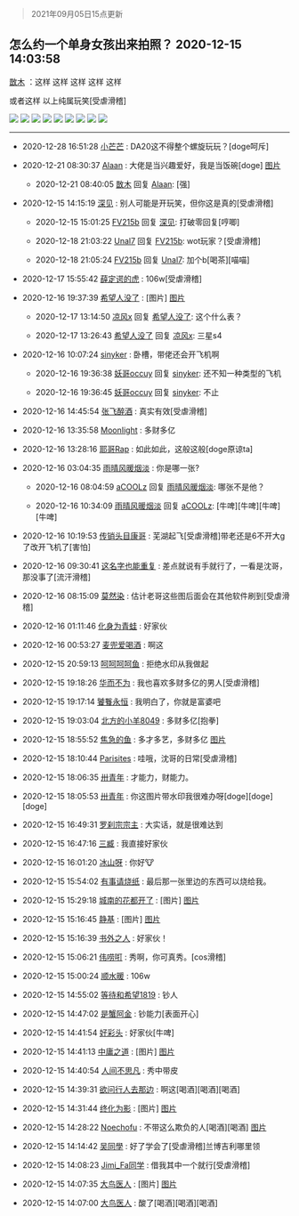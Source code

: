 > 2021年09月05日15点更新
<link rel="stylesheet" href="https://cdn.jsdelivr.net/gh/taotie6/sampleJSON@main/css/photo_show.css">


 ## 怎么约一个单身女孩出来拍照？ 2020-12-15 14:03:58

 [㪚木](https://www.coolapk.com/feed/23575228?shareKey=MmY3NmE1MzgzYWQ0NjEzMTc1Nzk~) ：这样
这样
这样
这样
这样

或者这样
以上纯属玩笑[受虐滑稽] 

<div class="album">
<img class="img-item" src="http://image.coolapk.com/feed/2020/1215/14/1081091_4be65825_2233_2879@1852x2469.jpeg" />
<img class="img-item" src="http://image.coolapk.com/feed/2020/1215/14/1081091_ed13d77e_2233_2882@1875x2504.jpeg" />
<img class="img-item" src="http://image.coolapk.com/feed/2020/1215/14/1081091_496cacbf_2233_2884@2160x2880.jpeg" />
<img class="img-item" src="http://image.coolapk.com/feed/2020/1215/14/1081091_5b7f82bc_2233_2886@2160x2880.jpeg" />
<img class="img-item" src="http://image.coolapk.com/feed/2020/1215/14/1081091_21da5d94_2233_2888@2494x3325.jpeg" />
<img class="img-item" src="http://image.coolapk.com/feed/2020/1215/14/1081091_b6782550_2233_289@2018x1080.jpeg" />
<img class="img-item" src="http://image.coolapk.com/feed/2020/1215/14/1081091_d066ef25_2233_2891@2160x2880.jpeg" />
<img class="img-item" src="http://image.coolapk.com/feed/2020/1215/14/1081091_0677fd76_2233_2894@2448x1836.jpeg" />
<img class="img-item" src="http://image.coolapk.com/feed/2020/1215/14/1081091_6dcee569_2233_2896@3325x2494.jpeg" />
</div>

 ------- 

- 2020-12-28 16:51:28 [小芒芒](uid=2837112) : DA20这不得整个螺旋玩玩？[doge呵斥] 

- 2020-12-21 08:30:37 [Alaan](uid=2552665) : 大佬是当兴趣爱好，我是当饭碗[doge] [图片](http://image.coolapk.com/feed/2020/1221/08/2552665_201cefe9_0634_7299@2494x3325.jpeg)

    - 2020-12-21 08:40:05 [㪚木](uid=1081091) 回复 [Alaan](uid=2552665): [强] 

- 2020-12-15 14:15:19 [深见](uid=2715828) : 别人可能是开玩笑，但你这是真的[受虐滑稽] 

    - 2020-12-15 15:01:25 [FV215b](uid=3424776) 回复 [深见](uid=2715828): 打破零回复[哼唧] 

    - 2020-12-18 21:03:22 [Unal7](uid=3206509) 回复 [FV215b](uid=3424776): wot玩家？[受虐滑稽] 

    - 2020-12-18 21:05:24 [FV215b](uid=3424776) 回复 [Unal7](uid=3206509): 加个b[喝茶][喵喵] 

- 2020-12-17 15:55:42 [薛定谔的虎](uid=1167525) : 106w[受虐滑稽] 

- 2020-12-16 19:37:39 [希望人没了](uid=1399184) : [图片] [图片](http://image.coolapk.com/feed/2020/1216/19/1399184_4c67e241_8652_1666@368x654.gif)

    - 2020-12-17 13:14:50 [凉风x](uid=1300277) 回复 [希望人没了](uid=1399184): 这个什么表？ 

    - 2020-12-17 13:26:43 [希望人没了](uid=1399184) 回复 [凉风x](uid=1300277): 三星s4 

- 2020-12-16 10:07:24 [sinyker](uid=684334) : 卧槽，带佬还会开飞机啊 

    - 2020-12-16 19:36:38 [妖哥occuy](uid=1388591) 回复 [sinyker](uid=684334): 还不知一种类型的飞机 

    - 2020-12-16 19:36:45 [妖哥occuy](uid=1388591) 回复 [sinyker](uid=684334): 不止 

- 2020-12-16 14:45:54 [张飞醉酒](uid=3014066) : 真实有效[受虐滑稽] 

- 2020-12-16 13:35:58 [MoonIight](uid=1690694) : 多财多亿 

- 2020-12-16 13:28:16 [耶哥Rap](uid=652939) : 如此如此，这般这般[doge原谅ta] 

- 2020-12-16 03:04:35 [雨晴风暖烟淡](uid=3807179) : 你是哪一张? 

    - 2020-12-16 08:04:59 [aCOOLz](uid=1081010) 回复 [雨晴风暖烟淡](uid=3807179): 哪张不是他？ 

    - 2020-12-16 10:34:09 [雨晴风暖烟淡](uid=3807179) 回复 [aCOOLz](uid=1081010): [牛啤][牛啤][牛啤][牛啤] 

- 2020-12-16 10:19:53 [传销头目康哥](uid=1438308) : 芜湖起飞[受虐滑稽]带老还是6不开大g了改开飞机了[害怕] 

- 2020-12-16 09:30:41 [这名字也能重复](uid=3799715) : 差点就说有手就行了，一看是沈哥，那没事了[流汗滑稽] 

- 2020-12-16 08:15:09 [莫然染](uid=704691) : 估计老哥这些图后面会在其他软件刷到[受虐滑稽] 

- 2020-12-16 01:11:46 [化身为青蛙](uid=1209189) : 好家伙 

- 2020-12-16 00:53:27 [麦兜爱喝酒](uid=2808493) : 啊这 

- 2020-12-15 20:59:13 [呵呵呵呵鱼](uid=3146149) : 拒绝水印从我做起 

- 2020-12-15 19:18:26 [华而不为](uid=1212555) : 我也喜欢多财多亿的男人[受虐滑稽] 

- 2020-12-15 19:17:14 [饕餮永恒](uid=837105) : 我明白了，你就是富婆吧 

- 2020-12-15 19:03:04 [北方的小羊8049](uid=3927645) : 多财多亿[抱拳] 

- 2020-12-15 18:55:52 [焦急的鱼](uid=1066955) : 多才多艺，多财多亿 [图片](http://image.coolapk.com/feed/2020/0919/11/1066955_acd14dd7_4972_9981@192x198.jpeg)

- 2020-12-15 18:10:44 [Parisites](uid=2440840) : 哇哦，沈哥的日常[受虐滑稽] 

- 2020-12-15 18:06:35 [卅青年](uid=855301) : 才能力，财能力。 

- 2020-12-15 18:05:53 [卅青年](uid=855301) : 你这图片带水印我很难办呀[doge][doge][doge] 

- 2020-12-15 16:49:31 [罗刹宗宗主](uid=1080167) : 大实话，就是很难达到 

- 2020-12-15 16:47:16 [三臧](uid=1176937) : 我直接好家伙 

- 2020-12-15 16:01:20 [冰山呀](uid=1245744) : 你好🐮 

- 2020-12-15 15:54:02 [有事请烧纸](uid=1802946) : 最后那一张里边的东西可以烧给我。 

- 2020-12-15 15:29:18 [城南的花都开了](uid=2993628) : [图片] [图片](http://image.coolapk.com/feed/2020/1215/15/2993628_4406a916_7357_8907@200x194.jpeg)

- 2020-12-15 15:16:45 [静基](uid=1353091) : [图片] [图片](http://image.coolapk.com/feed/2020/1215/15/1353091_1dabc609_6544_2509@504x319.gif)

- 2020-12-15 15:16:39 [书外之人](uid=2547981) : 好家伙！ 

- 2020-12-15 15:06:21 [伟唠咑](uid=488448) : 秀啊，你可真秀。[cos滑稽] 

- 2020-12-15 15:00:24 [顺水暖](uid=2030768) : 106w 

- 2020-12-15 14:55:02 [等待和希望1819](uid=2954783) : 钞人 

- 2020-12-15 14:47:02 [是蟹阿金](uid=2714159) : 钞能力[表面开心] 

- 2020-12-15 14:41:54 [好彩头](uid=1648440) : 好家伙[牛啤] 

- 2020-12-15 14:41:13 [中庸之道](uid=2894334) : [图片] [图片](http://image.coolapk.com/feed/2020/1215/14/2894334_504d5d96_4472_3051@557x646.jpeg)

- 2020-12-15 14:40:54 [人间不思凡](uid=2080265) : 秀中带皮 

- 2020-12-15 14:39:31 [欲问行人去那边](uid=826969) : 啊这[喝酒][喝酒][喝酒] 

- 2020-12-15 14:31:44 [终化为影](uid=1080817) : [图片] [图片](http://image.coolapk.com/feed/2020/1215/14/1080817_7b90a2b9_3902_5094@171x117.jpeg)

- 2020-12-15 14:28:22 [Noechofu](uid=1936170) : 不带这么欺负的人[喝酒][喝酒] [图片](http://image.coolapk.com/feed/2020/1215/14/1936170_4eb3a1a4_3701_9842@302x240.jpeg)

- 2020-12-15 14:14:42 [吴同學](uid=1320218) : 好了学会了[受虐滑稽]兰博吉利哪里领 

- 2020-12-15 14:08:23 [Jimi_Fa同学](uid=658442) : 借我其中一个就行[受虐滑稽] 

- 2020-12-15 14:07:35 [大鸟医人](uid=1511304) : [图片] [图片](http://image.coolapk.com/feed/2020/0209/17/2192806_2ac3c85f_1435_6508@198x198.jpeg)

- 2020-12-15 14:07:00 [大鸟医人](uid=1511304) : 酸了[喝酒][喝酒][喝酒] 


